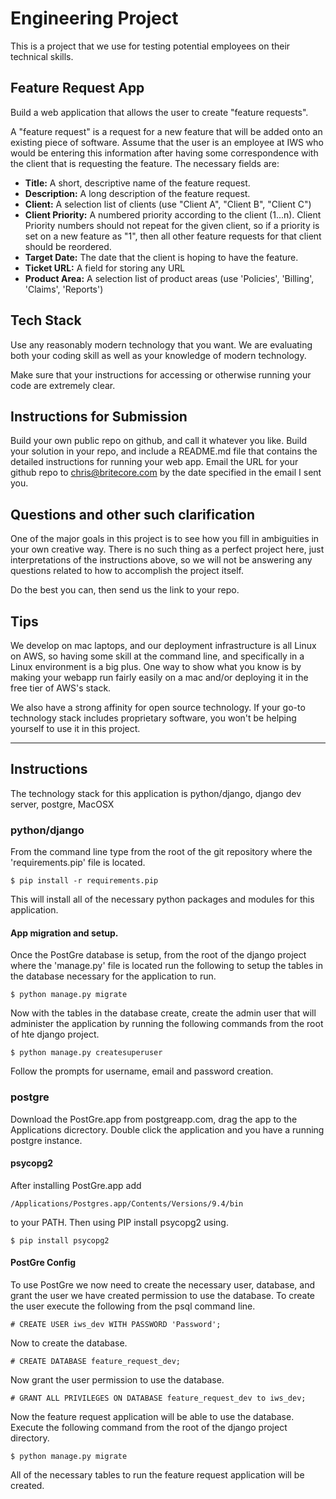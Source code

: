 # Engineering Project
This is a project that we use for testing potential employees on their technical skills.

## Feature Request App
Build a web application that allows the user to create "feature requests".

A "feature request" is a request for a new feature that will be added onto an existing piece of
software. Assume that the user is an employee at IWS who would be entering this information after
having some correspondence with the client that is requesting the feature.  The necessary fields
are:

* **Title:** A short, descriptive name of the feature request.
* **Description:** A long description of the feature request.
* **Client:** A selection list of clients (use "Client A", "Client B", "Client C")
* **Client Priority:** A numbered priority according to the client (1...n). Client Priority numbers
should not repeat for the given client, so if a priority is set on a new feature as "1", then all
other feature requests for that client should be reordered.
* **Target Date:** The date that the client is hoping to have the feature.
* **Ticket URL:** A field for storing any URL
* **Product Area:** A selection list of product areas (use 'Policies', 'Billing', 'Claims',
'Reports')

## Tech Stack
Use any reasonably modern technology that you want. We are evaluating both your coding skill as well
as your knowledge of modern technology.

Make sure that your instructions for accessing or otherwise running your code are extremely clear.

## Instructions for Submission

Build your own public repo on github, and call it whatever you like. Build your solution in your
repo, and include a README.md file that contains the detailed instructions for running your web app.
Email the URL for your github repo to chris@britecore.com by the date specified in the email I sent
you.

## Questions and other such clarification

One of the major goals in this project is to see how you fill in ambiguities in your own creative
way. There is no such thing as a perfect project here, just interpretations of the instructions
above, so we will not be answering any questions related to how to accomplish the project itself.

Do the best you can, then send us the link to your repo.

## Tips
We develop on mac laptops, and our deployment infrastructure is all Linux on AWS, so having some
skill at the command line, and specifically in a Linux environment is a big plus. One way to show
what you know is by making your webapp run fairly easily on a mac and/or deploying it in the free
tier of AWS's stack.

We also have a strong affinity for open source technology. If your go-to technology stack includes
proprietary software, you won't be helping yourself to use it in this project.

--------------------------------------------------------------------------------------------------

## Instructions
The technology stack for this application is python/django, django dev server, postgre, MacOSX

### python/django
From the command line type from the root of the git repository where the 'requirements.pip' file
is located.

    $ pip install -r requirements.pip

This will install all of the necessary python packages and modules for this application.

#### App migration and setup.
Once the PostGre database is setup, from the root of the django project where the 'manage.py' file is located run the following to setup the tables in the database necessary for the application to run.

    $ python manage.py migrate

Now with the tables in the database create, create the admin user that will administer the application by running the following commands from the root of hte django project.

    $ python manage.py createsuperuser

Follow the prompts for username, email and password creation.

### postgre
Download the PostGre.app from postgreapp.com, drag the app to the Applications dicrectory. Double
click the application and you have a running postgre instance.

#### psycopg2
After installing PostGre.app add 

    /Applications/Postgres.app/Contents/Versions/9.4/bin

to your PATH. Then using PIP install psycopg2 using.

    $ pip install psycopg2

#### PostGre Config
To use PostGre we now need to create the necessary user, database, and grant the user we have
created permission to use the database. To create the user execute the following from the psql
command line.

    # CREATE USER iws_dev WITH PASSWORD 'Password';

Now to create the database.

    # CREATE DATABASE feature_request_dev;

Now grant the user permission to use the database.

    # GRANT ALL PRIVILEGES ON DATABASE feature_request_dev to iws_dev;

Now the feature request application will be able to use the database. Execute the following
command from the root of the django project directory.

    $ python manage.py migrate

All of the necessary tables to run the feature request application will be created.